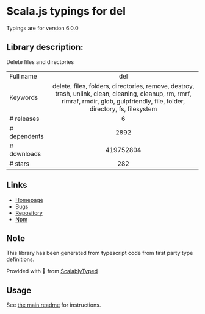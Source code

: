 
# Scala.js typings for del

Typings are for version 6.0.0

## Library description:
Delete files and directories

|                    |                 |
| ------------------ | :-------------: |
| Full name          | del |
| Keywords           | delete, files, folders, directories, remove, destroy, trash, unlink, clean, cleaning, cleanup, rm, rmrf, rimraf, rmdir, glob, gulpfriendly, file, folder, directory, fs, filesystem |
| # releases         | 6 |
| # dependents       | 2892 |
| # downloads        | 419752804 |
| # stars            | 282 |

## Links
- [Homepage](https://github.com/sindresorhus/del#readme)
- [Bugs](https://github.com/sindresorhus/del/issues)
- [Repository](https://github.com/sindresorhus/del)
- [Npm](https://www.npmjs.com/package/del)
    


## Note
This library has been generated from typescript code from first party type definitions.

Provided with :purple_heart: from [ScalablyTyped](https://github.com/oyvindberg/ScalablyTyped)

## Usage
See [the main readme](../../readme.md) for instructions.


